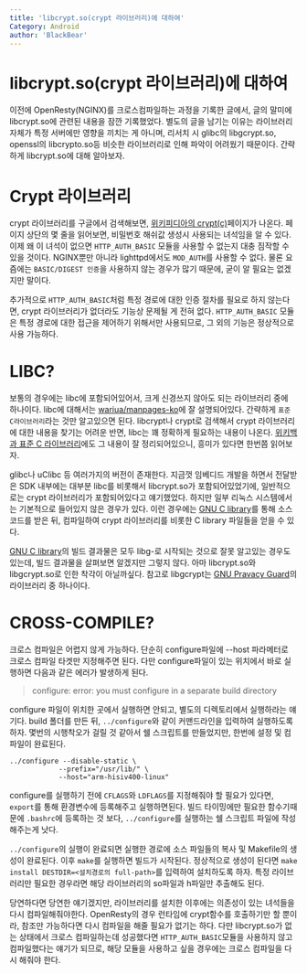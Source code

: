 ```yaml
---
title: 'libcrypt.so(crypt 라이브러리)에 대하여'
Category: Android
author: 'BlackBear'
---
```


# libcrypt.so(crypt 라이브러리)에 대하여
이전에 OpenResty(NGINX)를 크로스컴파일하는 과정을 기록한 글에서, 글의 말미에 libcrypt.so에 관련된 내용을 잠깐 기록했었다. 별도의 글을 남기는 이유는 라이브러리 자체가 특정 서버에만 영향을 끼치는 게 아니며, 리서치 시 glibc의 libgcrypt.so, openssl의 libcrypto.so등 비슷한 라이브러리로 인해 파악이 어려웠기 때문이다. 간략하게 libcrypt.so에 대해 알아보자.

# Crypt 라이브러리
crypt 라이브러리를 구글에서 검색해보면, [위키피디아의 crypt(c)](https://en.wikipedia.org/wiki/Crypt_(C))페이지가 나온다. 페이지 상단의 몇 줄을 읽어보면, 비밀번호 해쉬값 생성시 사용되는 녀석임을 알 수 있다. 이제 왜 이 녀석이 없으면 `HTTP_AUTH_BASIC` 모듈을 사용할 수 없는지 대충 짐작할 수 있을 것이다. NGINX뿐만 아니라 lighttpd에서도 `MOD_AUTH`를 사용할 수 없다. 물론 요즘에는 `BASIC/DIGEST 인증`을 사용하지 않는 경우가 많기 때문에, 굳이 알 필요는 없겠지만 말이다.

추가적으로 `HTTP_AUTH_BASIC`처럼 특정 경로에 대한 인증 절차를 필요로 하지 않는다면, crypt 라이브러리가 없더라도 기능상 문제될 게 전혀 없다. `HTTP_AUTH_BASIC` 모듈은 특정 경로에 대한 접근을 제어하기 위해서만 사용되므로, 그 외의 기능은 정상적으로 사용 가능하다.

# LIBC?
보통의 경우에는 libc에 포함되어있어서, 크게 신경쓰지 않아도 되는 라이브러리 중에 하나이다. libc에 대해서는 [wariua/manpages-ko](https://github.com/wariua/manpages-ko/wiki/libc(7))에 잘 설명되어있다. 간략하게 `표준 C라이브러리`라는 것만 알고있으면 된다. libcrypt나 crypt로 검색해서 crypt 라이브러리에 대한 내용을 찾기는 어려운 반면, libc는 꽤 정확하게 필요하는 내용이 나온다. [위키백과 표준 C 라이브러리](https://ko.wikipedia.org/wiki/C_%ED%91%9C%EC%A4%80_%EB%9D%BC%EC%9D%B4%EB%B8%8C%EB%9F%AC%EB%A6%AC)에도 그 내용이 잘 정리되어있으니, 흥미가 있다면 한번쯤 읽어보자.

glibc나 uClibc 등 여러가지의 버전이 존재한다. 지금껏 임베디드 개발을 하면서 전달받은 SDK 내부에는 대부분 libc를 비롯해서 libcrypt.so가 포함되어있었기에, 일반적으로는 crypt 라이브러리가 포함되어있다고 얘기했었다. 하지만 일부 리눅스 시스템에서는 기본적으로 들어있지 않은 경우가 있다. 이런 경우에는 [GNU C library](https://www.gnu.org/software/libc/)를 통해 소스코드를 받은 뒤, 컴파일하여 crypt 라이브러리를 비롯한 C library 파일들을 얻을 수 있다.

[GNU C library](https://www.gnu.org/software/libc/)의 빌드 결과물은 모두 libg-로 시작되는 것으로 잘못 알고있는 경우도 있는데, 빌드 결과물을 살펴보면 알겠지만 그렇지 않다. 아마 libcrypt.so와 libgcrypt.so로 인한 착각이 아닐까싶다. 참고로 libgcrypt는 [GNU Pravacy Guard](https://en.wikipedia.org/wiki/GNU_Privacy_Guard)의 라이브러리 중 하나이다.

# CROSS-COMPILE?
크로스 컴파일은 어렵지 않게 가능하다. 단순히 configure파일에 --host 파라메터로 크로스 컴파일 타겟만 지정해주면 된다. 다만 configure파일이 있는 위치에서 바로 실행하면 다음과 같은 에러가 발생하게 된다.
> configure: error: you must configure in a separate build directory

configure 파일이 위치한 곳에서 실행하면 안되고, 별도의 디렉토리에서 실행하라는 얘기다. build 폴더를 만든 뒤, `../configure`와 같이 커맨드라인을 입력하여 실행하도록 하자. 몇번의 시행착오가 걸릴 것 같아서 쉘 스크립트를 만들었지만, 한번에 설정 및 컴파일이 완료된다.

```
../configure --disable-static \
            --prefix="/usr/lib/" \
            --host="arm-hisiv400-linux"
```

configure를 실행하기 전에 `CFLAGS`와 `LDFLAGS`를 지정해줘야 할 필요가 있다면, `export`를 통해 환경변수에 등록해주고 실행하면된다. 빌드 타이밍에만 필요한 함수기때문에 `.bashrc`에 등록하는 것 보다, `../configure`를 실행하는 쉘 스크립트 파일에 작성해주는게 낫다.

`../configure`의 실행이 완료되면 실행한 경로에 소스 파일들의 복사 및 Makefile의 생성이 완료된다. 이후 `make`를 실행하면 빌드가 시작된다. 정상적으로 생성이 된다면 `make install DESTDIR=<설치경로의 full-path>`를 입력하여 설치하도록 하자. 특정 라이브러리만 필요한 경우라면 해당 라이브러리의 so파일과 h파일만 추출해도 된다.

당연하다면 당연한 얘기겠지만, 라이브러리를 설치한 이후에는 의존성이 있는 녀석들을 다시 컴파일해줘야한다. OpenResty의 경우 런타임에 crypt함수를 호출하기만 할 뿐이라, 참조만 가능하다면 다시 컴파일을 해줄 필요가 없기는 하다. 다만 libcrypt.so가 없는 상태에서 크로스 컴파일하는데 성공했다면 `HTTP_AUTH_BASIC`모듈을 사용하지 않고 컴파일했다는 얘기가 되므로, 해당 모듈을 사용하고 싶을 경우에는 크로스 컴파일을 다시 해줘야 한다.